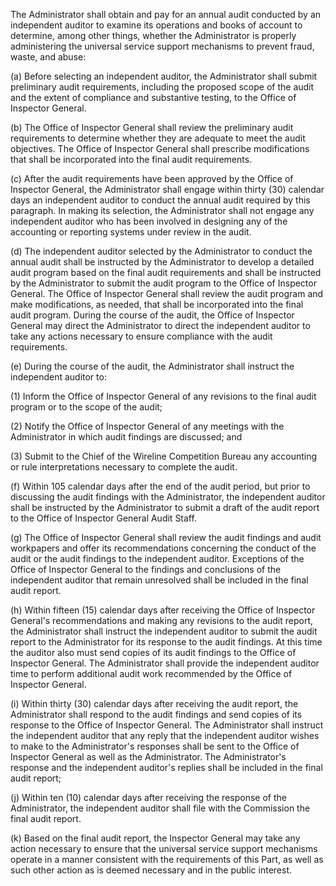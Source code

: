 The Administrator shall obtain and pay for an annual audit conducted by an independent auditor to examine its operations and books of account to determine, among other things, whether the Administrator is properly administering the universal service support mechanisms to prevent fraud, waste, and abuse:

(a) Before selecting an independent auditor, the Administrator shall submit preliminary audit requirements, including the proposed scope of the audit and the extent of compliance and substantive testing, to the Office of Inspector General.

(b) The Office of Inspector General shall review the preliminary audit requirements to determine whether they are adequate to meet the audit objectives. The Office of Inspector General shall prescribe modifications that shall be incorporated into the final audit requirements.

(c) After the audit requirements have been approved by the Office of Inspector General, the Administrator shall engage within thirty (30) calendar days an independent auditor to conduct the annual audit required by this paragraph. In making its selection, the Administrator shall not engage any independent auditor who has been involved in designing any of the accounting or reporting systems under review in the audit.

(d) The independent auditor selected by the Administrator to conduct the annual audit shall be instructed by the Administrator to develop a detailed audit program based on the final audit requirements and shall be instructed by the Administrator to submit the audit program to the Office of Inspector General. The Office of Inspector General shall review the audit program and make modifications, as needed, that shall be incorporated into the final audit program. During the course of the audit, the Office of Inspector General may direct the Administrator to direct the independent auditor to take any actions necessary to ensure compliance with the audit requirements.

(e) During the course of the audit, the Administrator shall instruct the independent auditor to:

(1) Inform the Office of Inspector General of any revisions to the final audit program or to the scope of the audit;

(2) Notify the Office of Inspector General of any meetings with the Administrator in which audit findings are discussed; and

(3) Submit to the Chief of the Wireline Competition Bureau any accounting or rule interpretations necessary to complete the audit.

(f) Within 105 calendar days after the end of the audit period, but prior to discussing the audit findings with the Administrator, the independent auditor shall be instructed by the Administrator to submit a draft of the audit report to the Office of Inspector General Audit Staff.
                                    

(g) The Office of Inspector General shall review the audit findings and audit workpapers and offer its recommendations concerning the conduct of the audit or the audit findings to the independent auditor. Exceptions of the Office of Inspector General to the findings and conclusions of the independent auditor that remain unresolved shall be included in the final audit report.

(h) Within fifteen (15) calendar days after receiving the Office of Inspector General's recommendations and making any revisions to the audit report, the Administrator shall instruct the independent auditor to submit the audit report to the Administrator for its response to the audit findings. At this time the auditor also must send copies of its audit findings to the Office of Inspector General. The Administrator shall provide the independent auditor time to perform additional audit work recommended by the Office of Inspector General.

(i) Within thirty (30) calendar days after receiving the audit report, the Administrator shall respond to the audit findings and send copies of its response to the Office of Inspector General. The Administrator shall instruct the independent auditor that any reply that the independent auditor wishes to make to the Administrator's responses shall be sent to the Office of Inspector General as well as the Administrator. The Administrator's response and the independent auditor's replies shall be included in the final audit report;

(j) Within ten (10) calendar days after receiving the response of the Administrator, the independent auditor shall file with the Commission the final audit report.

(k) Based on the final audit report, the Inspector General may take any action necessary to ensure that the universal service support mechanisms operate in a manner consistent with the requirements of this Part, as well as such other action as is deemed necessary and in the public interest.

